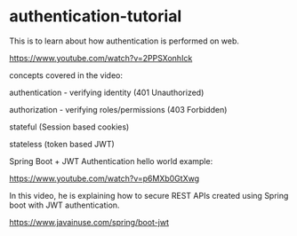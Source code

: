 # authentication-tutorial

This is to learn about how authentication is performed on web.

https://www.youtube.com/watch?v=2PPSXonhIck

concepts covered in the video:

authentication - verifying identity (401 Unauthorized)

authorization - verifying roles/permissions (403 Forbidden)

stateful (Session based cookies)

stateless (token based JWT)


Spring Boot + JWT Authentication hello world example:

https://www.youtube.com/watch?v=p6MXb0GtXwg

In this video, he is explaining how to secure REST APIs created using Spring boot with JWT authentication.

https://www.javainuse.com/spring/boot-jwt


